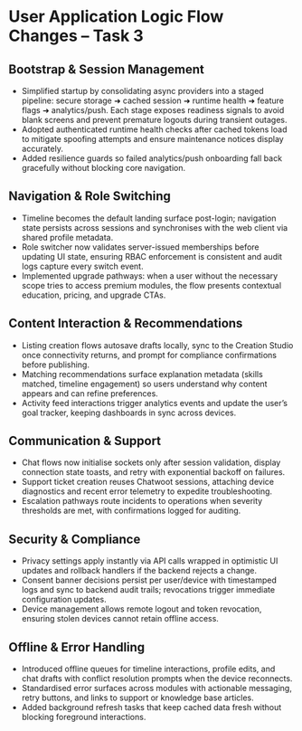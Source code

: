 # User Application Logic Flow Changes – Task 3

## Bootstrap & Session Management
- Simplified startup by consolidating async providers into a staged pipeline: secure storage ➜ cached session ➜ runtime health ➜ feature flags ➜ analytics/push. Each stage exposes readiness signals to avoid blank screens and prevent premature logouts during transient outages.
- Adopted authenticated runtime health checks after cached tokens load to mitigate spoofing attempts and ensure maintenance notices display accurately.
- Added resilience guards so failed analytics/push onboarding fall back gracefully without blocking core navigation.

## Navigation & Role Switching
- Timeline becomes the default landing surface post-login; navigation state persists across sessions and synchronises with the web client via shared profile metadata.
- Role switcher now validates server-issued memberships before updating UI state, ensuring RBAC enforcement is consistent and audit logs capture every switch event.
- Implemented upgrade pathways: when a user without the necessary scope tries to access premium modules, the flow presents contextual education, pricing, and upgrade CTAs.

## Content Interaction & Recommendations
- Listing creation flows autosave drafts locally, sync to the Creation Studio once connectivity returns, and prompt for compliance confirmations before publishing.
- Matching recommendations surface explanation metadata (skills matched, timeline engagement) so users understand why content appears and can refine preferences.
- Activity feed interactions trigger analytics events and update the user’s goal tracker, keeping dashboards in sync across devices.

## Communication & Support
- Chat flows now initialise sockets only after session validation, display connection state toasts, and retry with exponential backoff on failures.
- Support ticket creation reuses Chatwoot sessions, attaching device diagnostics and recent error telemetry to expedite troubleshooting.
- Escalation pathways route incidents to operations when severity thresholds are met, with confirmations logged for auditing.

## Security & Compliance
- Privacy settings apply instantly via API calls wrapped in optimistic UI updates and rollback handlers if the backend rejects a change.
- Consent banner decisions persist per user/device with timestamped logs and sync to backend audit trails; revocations trigger immediate configuration updates.
- Device management allows remote logout and token revocation, ensuring stolen devices cannot retain offline access.

## Offline & Error Handling
- Introduced offline queues for timeline interactions, profile edits, and chat drafts with conflict resolution prompts when the device reconnects.
- Standardised error surfaces across modules with actionable messaging, retry buttons, and links to support or knowledge base articles.
- Added background refresh tasks that keep cached data fresh without blocking foreground interactions.
